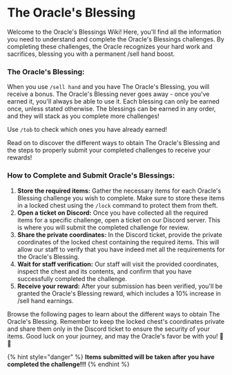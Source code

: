 # The Oracle's Blessing

Welcome to the Oracle's Blessings Wiki! Here, you'll find all the information you need to understand and complete the Oracle's Blessings challenges. By completing these challenges, the Oracle recognizes your hard work and sacrifices, blessing you with a permanent /sell hand boost.

### The Oracle's Blessing:

When you use `/sell hand` and you have The Oracle's Blessing, you will receive a bonus. The Oracle's Blessing never goes away - once you've earned it, you'll always be able to use it. Each blessing can only be earned once, unless stated otherwise. The blessings can be earned in any order, and they will stack as you complete more challenges!

Use `/tob` to check which ones you have already earned!

Read on to discover the different ways to obtain The Oracle's Blessing and the steps to properly submit your completed challenges to receive your rewards!

### How to Complete and Submit Oracle's Blessings:

1. **Store the required items:** Gather the necessary items for each Oracle's Blessing challenge you wish to complete. Make sure to store these items in a locked chest using the `/lock` command to protect them from theft.
2. **Open a ticket on Discord:** Once you have collected all the required items for a specific challenge, open a ticket on our Discord server. This is where you will submit the completed challenge for review.
3. **Share the private coordinates:** In the Discord ticket, provide the private coordinates of the locked chest containing the required items. This will allow our staff to verify that you have indeed met all the requirements for the Oracle's Blessing.
4. **Wait for staff verification:** Our staff will visit the provided coordinates, inspect the chest and its contents, and confirm that you have successfully completed the challenge.
5. **Receive your reward:** After your submission has been verified, you'll be granted the Oracle's Blessing reward, which includes a 10% increase in /sell hand earnings.

Browse the following pages to learn about the different ways to obtain The Oracle's Blessing. Remember to keep the locked chest's coordinates private and share them only in the Discord ticket to ensure the security of your items. Good luck on your journey, and may the Oracle's favor be with you! 💫🔮

{% hint style="danger" %}
**Items submitted will be taken after you have completed the challenge!!!**
{% endhint %}
